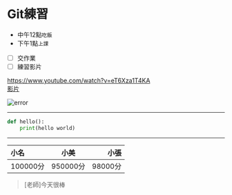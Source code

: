 # Git練習
* 中午12點`吃飯`
* 下午1點`上課`
- [ ] 交作業
- [ ] 練習影片

<https://www.youtube.com/watch?v=eT6Xza1T4KA><br>
[影片](https://www.youtube.com/watch?v=eT6Xza1T4KA)

![error](https://tinyurl.com/3he399yu)


---

``` python
def hello():
    print(hello world)
```

---


| 小名   | 小美   | 小張   |
|  :-  |  :-:  |  -:  |
|100000分|950000分|98000分|

> [老師]今天很棒
